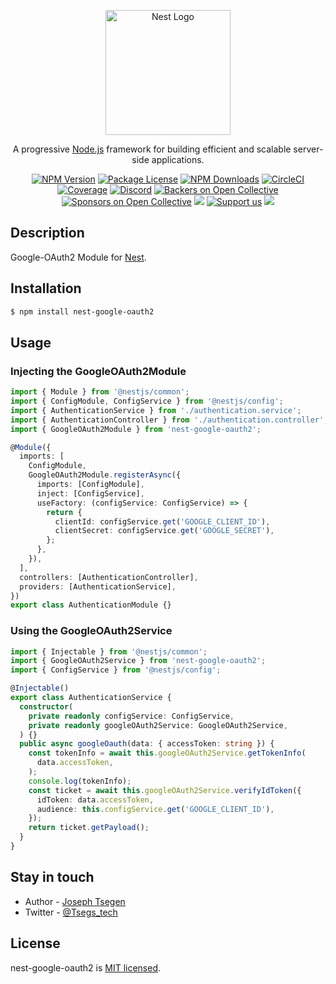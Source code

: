 <p align="center">
  <a href="http://nestjs.com/" target="blank"><img src="https://nestjs.com/img/logo-small.svg" width="200" alt="Nest Logo" /></a>
</p>

[circleci-image]: https://img.shields.io/circleci/build/github/nestjs/nest/master?token=abc123def456
[circleci-url]: https://circleci.com/gh/nestjs/nest

  <p align="center">A progressive <a href="http://nodejs.org" target="_blank">Node.js</a> framework for building efficient and scalable server-side applications.</p>
    <p align="center">
<a href="https://www.npmjs.com/~nestjscore" target="_blank"><img src="https://img.shields.io/npm/v/@nestjs/core.svg" alt="NPM Version" /></a>
<a href="https://www.npmjs.com/~nestjscore" target="_blank"><img src="https://img.shields.io/npm/l/@nestjs/core.svg" alt="Package License" /></a>
<a href="https://www.npmjs.com/~nestjscore" target="_blank"><img src="https://img.shields.io/npm/dm/@nestjs/common.svg" alt="NPM Downloads" /></a>
<a href="https://circleci.com/gh/nestjs/nest" target="_blank"><img src="https://img.shields.io/circleci/build/github/nestjs/nest/master" alt="CircleCI" /></a>
<a href="https://coveralls.io/github/nestjs/nest?branch=master" target="_blank"><img src="https://coveralls.io/repos/github/nestjs/nest/badge.svg?branch=master#9" alt="Coverage" /></a>
<a href="https://discord.gg/G7Qnnhy" target="_blank"><img src="https://img.shields.io/badge/discord-online-brightgreen.svg" alt="Discord"/></a>
<a href="https://opencollective.com/nest#backer" target="_blank"><img src="https://opencollective.com/nest/backers/badge.svg" alt="Backers on Open Collective" /></a>
<a href="https://opencollective.com/nest#sponsor" target="_blank"><img src="https://opencollective.com/nest/sponsors/badge.svg" alt="Sponsors on Open Collective" /></a>
  <a href="https://paypal.me/kamilmysliwiec" target="_blank"><img src="https://img.shields.io/badge/Donate-PayPal-ff3f59.svg"/></a>
    <a href="https://opencollective.com/nest#sponsor"  target="_blank"><img src="https://img.shields.io/badge/Support%20us-Open%20Collective-41B883.svg" alt="Support us"></a>
  <a href="https://twitter.com/nestframework" target="_blank"><img src="https://img.shields.io/twitter/follow/nestframework.svg?style=social&label=Follow"></a>
</p>
  <!--[![Backers on Open Collective](https://opencollective.com/nest/backers/badge.svg)](https://opencollective.com/nest#backer)
  [![Sponsors on Open Collective](https://opencollective.com/nest/sponsors/badge.svg)](https://opencollective.com/nest#sponsor)-->

## Description

Google-OAuth2 Module for [Nest](https://github.com/nestjs/nest).

## Installation

```bash
$ npm install nest-google-oauth2
```

## Usage

### Injecting the GoogleOAuth2Module

```typescript
import { Module } from '@nestjs/common';
import { ConfigModule, ConfigService } from '@nestjs/config';
import { AuthenticationService } from './authentication.service';
import { AuthenticationController } from './authentication.controller';
import { GoogleOAuth2Module } from 'nest-google-oauth2';

@Module({
  imports: [
    ConfigModule,
    GoogleOAuth2Module.registerAsync({
      imports: [ConfigModule],
      inject: [ConfigService],
      useFactory: (configService: ConfigService) => {
        return {
          clientId: configService.get('GOOGLE_CLIENT_ID'),
          clientSecret: configService.get('GOOGLE_SECRET'),
        };
      },
    }),
  ],
  controllers: [AuthenticationController],
  providers: [AuthenticationService],
})
export class AuthenticationModule {}

```

### Using the GoogleOAuth2Service

```typescript
import { Injectable } from '@nestjs/common';
import { GoogleOAuth2Service } from 'nest-google-oauth2';
import { ConfigService } from '@nestjs/config';

@Injectable()
export class AuthenticationService {
  constructor(
    private readonly configService: ConfigService,
    private readonly googleOAuth2Service: GoogleOAuth2Service,
  ) {}
  public async googleOauth(data: { accessToken: string }) {
    const tokenInfo = await this.googleOAuth2Service.getTokenInfo(
      data.accessToken,
    );
    console.log(tokenInfo);
    const ticket = await this.googleOAuth2Service.verifyIdToken({
      idToken: data.accessToken,
      audience: this.configService.get('GOOGLE_CLIENT_ID'),
    });
    return ticket.getPayload();
  }
}


```

## Stay in touch

- Author - [Joseph Tsegen](https://github.com/Xavier577)
- Twitter - [@Tsegs_tech](https://twitter.com/Tsegs_tech)

## License

nest-google-oauth2 is [MIT licensed](LICENSE).
